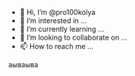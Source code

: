- 👋 Hi, I’m @pro100kolya
- 👀 I’m interested in ...
- 🌱 I’m currently learning ...
- 💞️ I’m looking to collaborate on ...
- 📫 How to reach me ...

<!---
pro100kolya/pro100kolya is a ✨ special ✨ repository because its `README.md` (this file) appears on your GitHub profile.
You can click the Preview link to take a look at your changes.
--->
аываыва
